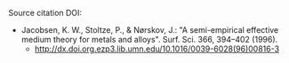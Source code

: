 Source citation DOI:

* Jacobsen, K. W., Stoltze, P., & Nørskov, J.: "A semi-empirical effective medium theory for metals and alloys". Surf. Sci. 366, 394–402 (1996).
    - http://dx.doi.org.ezp3.lib.umn.edu/10.1016/0039-6028(96)00816-3
